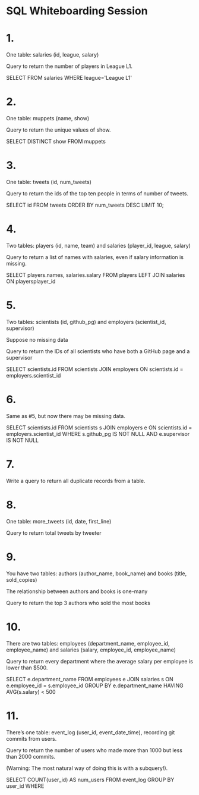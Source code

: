 # SQL Whiteboarding Session

# 1.
One table: salaries (id, league, salary)  

Query to return the number of players in League L1.

SELECT 
FROM salaries
WHERE league='League L1'

# 2.
One table: muppets (name, show)

Query to return the unique values of show.

SELECT DISTINCT show
FROM muppets


# 3.
One table: tweets (id, num_tweets)

Query to return the ids of the top ten people in terms of number of tweets.

SELECT id
FROM tweets
ORDER BY num_tweets DESC
LIMIT 10;


# 4.
Two tables: players (id, name, team) and salaries (player_id, league, salary)
 
Query to return a list of names with salaries, even if salary information is missing.

SELECT players.names, salaries.salary
FROM players
LEFT JOIN salaries
ON playersplayer_id

# 5.
Two tables: scientists (id, github_pg) and employers (scientist_id, supervisor)   

Suppose no missing data  

Query to return the IDs of all scientists who have both a GitHub page and a supervisor 

SELECT scientists.id
FROM scientists
JOIN employers
ON scientists.id = employers.scientist_id



# 6.
Same as #5, but now there may be missing data.

SELECT scientists.id
FROM scientists s
JOIN employers e
ON scientists.id = employers.scientist_id
WHERE s.github_pg IS NOT NULL AND e.supervisor IS NOT NULL

# 7.
Write a query to return all duplicate records from a table.

# 8.
One table: more_tweets (id, date, first_line)  

Query to return total tweets by tweeter    

# 9.
You have two tables: authors (author_name, book_name) and books (title, sold_copies)  

The relationship between authors and books is one-many

Query to return the top 3 authors who sold the most books

# 10.
There are two tables: employees (department_name, employee_id, employee_name) and salaries (salary, employee_id, employee_name)

Query to return every department where the average salary per employee is lower than $500.

SELECT e.department_name
FROM employees e
JOIN salaries s
ON e.employee_id = s.employee_id
GROUP BY e.department_name
HAVING AVG(s.salary) < 500

# 11.
There’s one table: event_log (user_id, event_date_time), recording git commits from users. 

Query to return the number of users who made more than 1000 but less than 2000 commits. 

(Warning: The most natural way of doing this is with a subquery!).   

SELECT COUNT(user_id) AS num_users
FROM event_log
GROUP BY user_id
WHERE 
